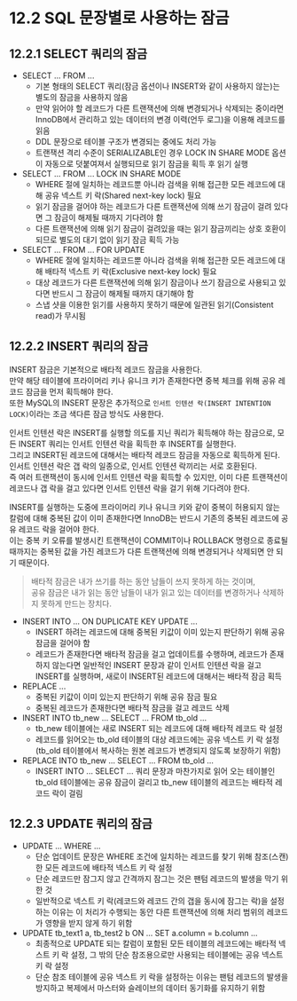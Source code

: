 # 12.2 SQL 문장별로 사용하는 잠금

## 12.2.1 SELECT 쿼리의 잠금

- SELECT ... FROM ...
  - 기본 형태의 SELECT 쿼리(잠금 옵션이나 INSERT와 같이 사용하지 않는)는 별도의 잠금을 사용하지 않음
  - 만약 읽어야 할 레코드가 다른 트랜잭션에 의해 변경되거나 삭제되는 중이라면 InnoDB에서 관리하고 있는 데이터의 변경 이력(언두 로그)을 이용해 레코드를 읽음
  - DDL 문장으로 테이블 구조가 변경되는 중에도 처리 가능
  - 트랜잭션 격리 수준이 SERIALIZABLE인 경우 LOCK IN SHARE MODE 옵션이 자동으로 덧붙여져서 실행되므로 읽기 잠금을 획득 후 읽기 실행
- SELECT ... FROM ... LOCK IN SHARE MODE
  - WHERE 절에 일치하는 레코드뿐 아니라 검색을 위해 접근한 모든 레코드에 대해 공유 넥스트 키 락(Shared next-key lock) 필요
  - 읽기 잠금을 걸어야 하는 레코드가 다른 트랜잭션에 의해 쓰기 잠금이 걸려 있다면 그 잠금이 해제될 때까지 기다려야 함
  - 다른 트랜잭션에 의해 읽기 잠금이 걸려있을 때는 읽기 잠금끼리는 상호 호환이 되므로 별도의 대기 없이 읽기 잠금 획득 가능
- SELECT ... FROM ... FOR UPDATE
  - WHERE 절에 일치하는 레코드뿐 아니라 검색을 위해 접근한 모든 레코드에 대해 배타적 넥스트 키 락(Exclusive next-key lock) 필요
  - 대상 레코드가 다른 트랜잭션에 의해 읽기 잠금이나 쓰기 잠금으로 사용되고 있다면 반드시 그 잠금이 해제될 때까지 대기해야 함
  - 스냅 샷을 이용한 읽기를 사용하지 못하기 때문에 일관된 읽기(Consistent read)가 무시됨

## 12.2.2 INSERT 쿼리의 잠금

INSERT 잠금은 기본적으로 배타적 레코드 잠금을 사용한다.  
만약 해당 테이블에 프라이머리 키나 유니크 키가 존재한다면 중복 체크를 위해 공유 레코드 잠금을 먼저 획득해야 한다.  
또한 MySQL의 INSERT 문장은 추가적으로 `인서트 인텐션 락(INSERT INTENTION LOCK)`이라는 조금 색다른 잠금 방식도 사용한다.

인서트 인텐션 락은 INSERT를 실행할 의도를 지닌 쿼리가 획득해야 하는 잠금으로, 모든 INSERT 쿼리는 인서트 인텐션 락을 획득한 후 INSERT를 실행한다.  
그리고 INSERT된 레코드에 대해서는 배타적 레코드 잠금을 자동으로 획득하게 된다.  
인서트 인텐션 락은 갭 락의 일종으로, 인서트 인텐션 락끼리는 서로 호환된다.  
즉 여러 트랜잭션이 동시에 인서트 인텐션 락을 획득할 수 있지만, 이미 다른 트랜잭션이 레코드나 갭 락을 걸고 있다면 인서트 인텐션 락을 걸기 위해 기다려야 한다.

INSERT를 실행하는 도중에 프라이머리 키나 유니크 키와 같이 중복이 허용되지 않는 칼럼에 대해 중복된 값이 이미 존재한다면 InnoDB는 반드시 기존의 중복된 레코드에 공유 레코드 락을 걸어야 한다.  
이는 중복 키 오류를 발생시킨 트랜잭션이 COMMIT이나 ROLLBACK 명령으로 종료될 때까지는 중복된 값을 가진 레코드가 다른 트랜잭션에 의해 변경되거나 삭제되면 안 되기 때문이다.

> 배타적 잠금은 내가 쓰기를 하는 동안 남들이 쓰지 못하게 하는 것이며,  
> 공유 잠금은 내가 읽는 동안 남들이 내가 읽고 있는 데이터를 변경하거나 삭제하지 못하게 만드는 장치다.

- INSERT INTO ... ON DUPLICATE KEY UPDATE ...
  - INSERT 하려는 레코드에 대해 중복된 키값이 이미 있는지 판단하기 위해 공유 잠금을 걸어야 함
  - 레코드가 존재한다면 배타적 잠금을 걸고 업데이트를 수행하며, 레코드가 존재하지 않는다면 일반적인 INSERT 문장과 같이 인서트 인텐션 락을 걸고 INSERT를 실행하며, 새로이 INSERT된 레코드에 대해서는 배타적 잠금 획득
- REPLACE ...
  - 중복된 키값이 이미 있는지 판단하기 위해 공유 잠금 필요
  - 중복된 레코드가 존재한다면 배타적 잠금을 걸고 레코드 삭제
- INSERT INTO tb_new ... SELECT ... FROM tb_old ...
  - tb_new 테이블에는 새로 INSERT 되는 레코드에 대해 배타적 레코드 락 설정
  - 레코드를 읽어오는 tb_old 테이블의 대상 레코드에는 공유 넥스트 키 락 설정 (tb_old 테이블에서 복사하는 원본 레코드가 변경되지 않도록 보장하기 위함)
- REPLACE INTO tb_new ... SELECT ... FROM tb_old ...
  - INSERT INTO ... SELECT ... 쿼리 문장과 마찬가지로 읽어 오는 테이블인 tb_old 테이블에는 공유 잠금이 걸리고 tb_new 테이블의 레코드는 배타적 레코드 락이 걸림

## 12.2.3 UPDATE 쿼리의 잠금

- UPDATE ... WHERE ...
  - 단순 업데이트 문장은 WHERE 조건에 일치하는 레코드를 찾기 위해 참조(스캔)한 모든 레코드에 배타적 넥스트 키 락 설정
  - 단순 레코드만 잠그지 않고 간격까지 잠그는 것은 팬텀 레코드의 발생을 막기 위한 것
  - 일반적으로 넥스트 키 락(레코드와 레코드 간의 갭을 동시에 잠그는 락)을 설정하는 이유는 이 처리가 수행되는 동안 다른 트랜잭션에 의해 처리 범위의 레코드가 영향을 받지 않게 하기 위함
- UPDATE tb_text1 a, tb_test2 b ON ... SET a.column = b.column ...
  - 최종적으로 UPDATE 되는 칼럼이 포함된 모든 테이블의 레코드에는 배타적 넥스트 키 락 설정, 그 밖의 단순 참조용으로만 사용되는 테이블에는 공유 넥스트 키 락 설정
  - 단순 참조 테이블에 공유 넥스트 키 락을 설정하는 이유는 팬텀 레코드의 발생을 방지하고 복제에서 마스터와 슬레이브의 데이터 동기화를 유지하기 위함
